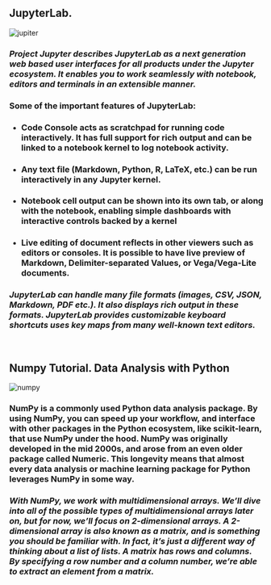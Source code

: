 ## **JupyterLab.**
![jupiter](https://ipython-books.github.io/pages/chapter03_notebook/06_jupyterlab_files/home.png)
### *Project Jupyter describes JupyterLab as a next generation web based user interfaces for all products under the Jupyter ecosystem. It enables you to work seamlessly with notebook, editors and terminals in an extensible manner.*
### **Some of the important features of JupyterLab:**
- ### Code Console acts as scratchpad for running code interactively. It has full support for rich output and can be linked to a notebook kernel to log notebook activity.
- ### Any text file (Markdown, Python, R, LaTeX, etc.) can be run interactively in any Jupyter kernel.
- ### Notebook cell output can be shown into its own tab, or along with the notebook, enabling simple dashboards with interactive controls backed by a kernel
- ### Live editing of document reflects in other viewers such as editors or consoles. It is possible to have live preview of Markdown, Delimiter-separated Values, or Vega/Vega-Lite documents.
### *JupyterLab can handle many file formats (images, CSV, JSON, Markdown, PDF etc.). It also displays rich output in these formats. JupyterLab provides customizable keyboard shortcuts uses key maps from many well-known text editors.*
<br>

## **Numpy Tutorial. Data Analysis with Python**
![numpy](https://i0.wp.com/techvidvan.com/tutorials/wp-content/uploads/sites/2/2020/07/NumPy-Operations-1.jpg?ssl=1)
### NumPy is a commonly used Python data analysis package. By using NumPy, you can speed up your workflow, and interface with other packages in the Python ecosystem, like scikit-learn, that use NumPy under the hood. NumPy was originally developed in the mid 2000s, and arose from an even older package called Numeric. This longevity means that almost every data analysis or machine learning package for Python leverages NumPy in some way.
### *With NumPy, we work with multidimensional arrays. We’ll dive into all of the possible types of multidimensional arrays later on, but for now, we’ll focus on 2-dimensional arrays. A 2-dimensional array is also known as a matrix, and is something you should be familiar with. In fact, it’s just a different way of thinking about a list of lists. A matrix has rows and columns. By specifying a row number and a column number, we’re able to extract an element from a matrix.*
